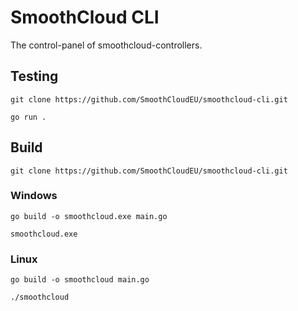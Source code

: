 # SmoothCloud CLI

The control-panel of smoothcloud-controllers.

## Testing

```git clone https://github.com/SmoothCloudEU/smoothcloud-cli.git```

```go run .```

## Build

```git clone https://github.com/SmoothCloudEU/smoothcloud-cli.git```

### Windows

```go build -o smoothcloud.exe main.go```

```smoothcloud.exe```

### Linux

```go build -o smoothcloud main.go```

```./smoothcloud```
